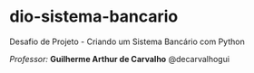 # dio-sistema-bancario

Desafio de Projeto - Criando um Sistema Bancário com Python

_Professor:_ **Guilherme Arthur de Carvalho** @decarvalhogui